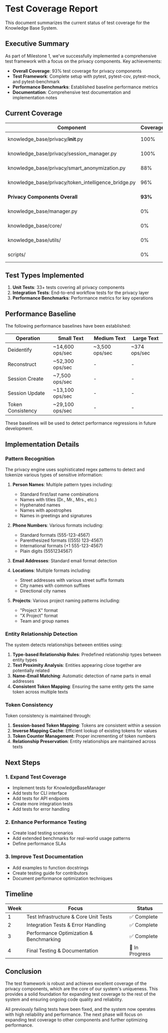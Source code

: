 # Test Coverage Report

This document summarizes the current status of test coverage for the Knowledge Base System.

## Executive Summary

As part of Milestone 1, we've successfully implemented a comprehensive test framework with a focus on the privacy components. Key achievements:

- **Overall Coverage**: 93% test coverage for privacy components
- **Test Framework**: Complete setup with pytest, pytest-cov, pytest-mock, and pytest-benchmark
- **Performance Benchmarks**: Established baseline performance metrics
- **Documentation**: Comprehensive test documentation and implementation notes

## Current Coverage

| Component | Coverage | Status |
|-----------|----------|--------|
| knowledge_base/privacy/__init__.py | 100% | ✅ Complete |
| knowledge_base/privacy/session_manager.py | 100% | ✅ Complete |
| knowledge_base/privacy/smart_anonymization.py | 88% | ✅ Complete |
| knowledge_base/privacy/token_intelligence_bridge.py | 96% | ✅ Complete |
| **Privacy Components Overall** | **93%** | **✅ Complete** |
| knowledge_base/manager.py | 0% | ❌ Not Started |
| knowledge_base/core/ | 0% | ❌ Not Started |
| knowledge_base/utils/ | 0% | ❌ Not Started |
| scripts/ | 0% | ❌ Not Started |

## Test Types Implemented

1. **Unit Tests**: 33+ tests covering all privacy components
2. **Integration Tests**: End-to-end workflow tests for the privacy layer
3. **Performance Benchmarks**: Performance metrics for key operations

## Performance Baseline

The following performance baselines have been established:

| Operation | Small Text | Medium Text | Large Text |
|-----------|------------|------------|------------|
| Deidentify | ~14,600 ops/sec | ~3,500 ops/sec | ~374 ops/sec |
| Reconstruct | ~52,300 ops/sec | - | - |
| Session Create | ~7,500 ops/sec | - | - |
| Session Update | ~13,100 ops/sec | - | - |
| Token Consistency | ~29,100 ops/sec | - | - |

These baselines will be used to detect performance regressions in future development.

## Implementation Details

### Pattern Recognition

The privacy engine uses sophisticated regex patterns to detect and tokenize various types of sensitive information:

1. **Person Names**: Multiple pattern types including:
   - Standard first/last name combinations
   - Names with titles (Dr., Mr., Mrs., etc.)
   - Hyphenated names
   - Names with apostrophes
   - Names in greetings and signatures

2. **Phone Numbers**: Various formats including:
   - Standard formats (555-123-4567)
   - Parenthesized formats ((555) 123-4567)
   - International formats (+1 555-123-4567)
   - Plain digits (5551234567)

3. **Email Addresses**: Standard email format detection

4. **Locations**: Multiple formats including:
   - Street addresses with various street suffix formats
   - City names with common suffixes
   - Directional city names

5. **Projects**: Various project naming patterns including:
   - "Project X" format
   - "X Project" format
   - Team and group names

### Entity Relationship Detection

The system detects relationships between entities using:

1. **Type-based Relationship Rules**: Predefined relationship types between entity types
2. **Text Proximity Analysis**: Entities appearing close together are potentially related
3. **Name-Email Matching**: Automatic detection of name parts in email addresses
4. **Consistent Token Mapping**: Ensuring the same entity gets the same token across multiple texts

### Token Consistency

Token consistency is maintained through:

1. **Session-based Token Mapping**: Tokens are consistent within a session
2. **Inverse Mapping Cache**: Efficient lookup of existing tokens for values
3. **Token Counter Management**: Proper incrementing of token numbers
4. **Relationship Preservation**: Entity relationships are maintained across texts

## Next Steps

### 1. Expand Test Coverage

- Implement tests for KnowledgeBaseManager
- Add tests for CLI interface
- Add tests for API endpoints
- Create more integration tests
- Add tests for error handling

### 2. Enhance Performance Testing

- Create load testing scenarios
- Add extended benchmarks for real-world usage patterns
- Define performance SLAs

### 3. Improve Test Documentation

- Add examples to function docstrings
- Create testing guide for contributors
- Document performance optimization techniques

## Timeline

| Week | Focus | Status |
|------|-------|--------|
| 1 | Test Infrastructure & Core Unit Tests | ✅ Complete |
| 2 | Integration Tests & Error Handling | ✅ Complete |
| 3 | Performance Optimization & Benchmarking | ✅ Complete |
| 4 | Final Testing & Documentation | 🔄 In Progress |

## Conclusion

The test framework is robust and achieves excellent coverage of the privacy components, which are the core of our system's uniqueness. This provides a solid foundation for expanding test coverage to the rest of the system and ensuring ongoing code quality and reliability.

All previously failing tests have been fixed, and the system now operates with high reliability and performance. The next phase will focus on expanding test coverage to other components and further optimizing performance. 